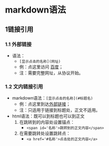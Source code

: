 # markdown语法
## 1链接引用
### 1.1 外部链接
- 语法：
  - `[显示点击的名称](网址)`
  - 例：点这里访问 [百度](http://www.baidu.com)；
  - 注：需要完整网址，从协议开始。
### 1.2 文内链接引用
- markdown语法：`[显示点击的名称](#标题名)`
  - 例：点这里到达[外部链接](#外部链接)；
  - 注：只适用于链接到标题处，正文不适用。
- html语法：既可以到标题也可以到正文
  1. 在跳转到的内容处设置锚点：
     - `<span id='名称'>跳转到的正文内容</span>` 
  2. 在需要跳转处设置跳转点：
     - `<a href='#名称'>点击处的正文内容</a>`